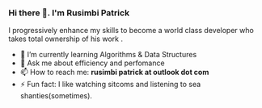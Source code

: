 ### Hi there 👋. I'm Rusimbi Patrick

I progressively enhance my skills to become a world class developer who takes total ownership of his work .

- 🌱 I’m currently learning Algorithms & Data Structures
- 💬 Ask me about efficiency and perfomance
- 📫 How to reach me: **rusimbi patrick at outlook dot com**
- ⚡ Fun fact: I like watching sitcoms and listening to sea shanties(sometimes).
